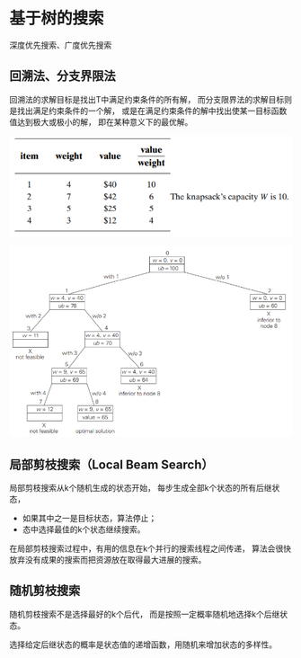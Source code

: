 # 基于树的搜索

深度优先搜索、广度优先搜索

## 回溯法、分支界限法

回溯法的求解目标是找出T中满足约束条件的所有解，
而分支限界法的求解目标则是找出满足约束条件的一个解，
或是在满足约束条件的解中找出使某一目标函数值达到极大或极小的解，
即在某种意义下的最优解。

![背包信息](images/branch-and-bound-algorithm.png)

![分支界限法搜索空间](images/state-space.png)

## 局部剪枝搜索（Local Beam Search）

局部剪枝搜索从k个随机生成的状态开始，
每步生成全部k个状态的所有后继状态，

- 如果其中之一是目标状态，算法停止；
- 态中选择最佳的k个状态继续搜索。

在局部剪枝搜索过程中，有用的信息在k个并行的搜索线程之间传递，
算法会很快放弃没有成果的搜索而把资源放在取得最大进展的搜索。

## 随机剪枝搜索

随机剪枝搜索不是选择最好的k个后代，
而是按照一定概率随机地选择k个后继状态。

选择给定后继状态的概率是状态值的递增函数，用随机来增加状态的多样性。
